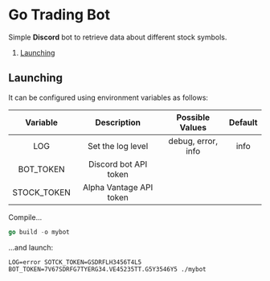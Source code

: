 # Go Trading Bot

Simple **Discord** bot to retrieve data about different stock symbols.

1. [Launching](#launching)
## Launching
It can be configured using environment variables as follows:

|   Variable  |       Description       |   Possible Values  | Default |
|:-----------:|:-----------------------:|:------------------:|:-------:|
| LOG         | Set the log level       | debug, error, info | info    |
| BOT_TOKEN   | Discord bot API token   |                    |         |
| STOCK_TOKEN | Alpha Vantage API token |                    |         |

Compile...
```go
go build -o mybot
```
...and launch:
```shell
LOG=error SOTCK_TOKEN=GSDRFLH3456T4L5 BOT_TOKEN=7V67SDRFG7TYERG34.VE45235TT.G5Y3546Y5 ./mybot
```
